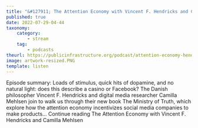 ```yaml
---
title: "&#127911; The Attention Economy with Vincent F. Hendricks and Camilla Mehlsen"
published: true
date: 2022-07-29-04-44
taxonomy:
    category:
        - stream
    tag:
        - podcasts
theurl: https://publicinfrastructure.org/podcast/attention-economy-hendricks-mehlsen/
image: artwork-resized.PNG
template: listen
---
```


Episode summary: Loads of stimulus, quick hits of dopamine, and no natural light: does this describe a casino or Facebook? The Danish philosopher Vincent F. Hendricks and digital media researcher Camilla Mehlsen join to walk us through their new book The Ministry of Truth, which explore how the attention economy incentivizes social media companies to make products&hellip; Continue reading The Attention Economy with Vincent F. Hendricks and Camilla Mehlsen
